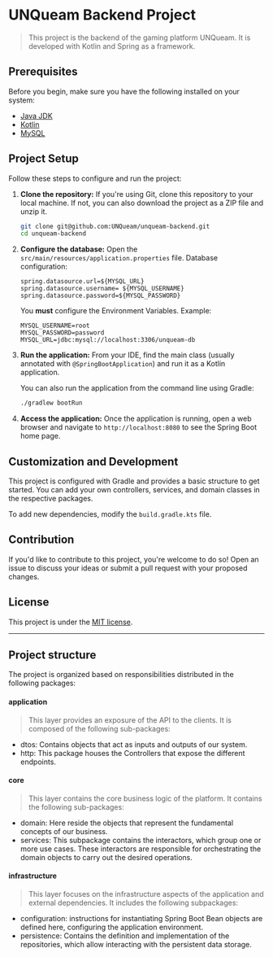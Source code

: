 # UNQueam Backend Project

> This project is the backend of the gaming platform UNQueam. It is developed with Kotlin and Spring as a framework.

## Prerequisites

Before you begin, make sure you have the following installed on your system:

- [Java JDK](https://www.oracle.com/java/technologies/javase-downloads.html)
- [Kotlin](https://kotlinlang.org/docs/tutorials/command-line.html)
- [MySQL](https://www.mysql.com/downloads/)

## Project Setup

Follow these steps to configure and run the project:

1. **Clone the repository:** If you're using Git, clone this repository to your local machine. If not, you can also download the project as a ZIP file and unzip it.

    ```sh
    git clone git@github.com:UNQueam/unqueam-backend.git
    cd unqueam-backend
    ```

2. **Configure the database:** Open the `src/main/resources/application.properties` file. Database configuration:

   ```properties
   spring.datasource.url=${MYSQL_URL}
   spring.datasource.username= ${MYSQL_USERNAME}
   spring.datasource.password=${MYSQL_PASSWORD}
   ```
   
   You **must** configure the Environment Variables.
   Example:
   ```properties
   MYSQL_USERNAME=root
   MYSQL_PASSWORD=password
   MYSQL_URL=jdbc:mysql://localhost:3306/unqueam-db
   ```

3. **Run the application:** From your IDE, find the main class (usually annotated with `@SpringBootApplication`) and run it as a Kotlin application.

    You can also run the application from the command line using Gradle:

    ```sh
    ./gradlew bootRun
    ```

4. **Access the application:** Once the application is running, open a web browser and navigate to `http://localhost:8080` to see the Spring Boot home page.

## Customization and Development

This project is configured with Gradle and provides a basic structure to get started. You can add your own controllers, services, and domain classes in the respective packages.

To add new dependencies, modify the `build.gradle.kts` file.

## Contribution

If you'd like to contribute to this project, you're welcome to do so! Open an issue to discuss your ideas or submit a pull request with your proposed changes.

## License

This project is under the [MIT license](LICENSE).

---

## Project structure

The project is organized based on responsibilities distributed in the following packages:

#### application
> This layer provides an exposure of the API to the clients. It is composed of the following sub-packages:

- dtos: Contains objects that act as inputs and outputs of our system.
- http: This package houses the Controllers that expose the different endpoints.

#### core
> This layer contains the core business logic of the platform. It contains the following sub-packages:

- domain: Here reside the objects that represent the fundamental concepts of our business.
- services: This subpackage contains the interactors, which group one or more use cases. These interactors are responsible for orchestrating the domain objects to carry out the desired operations.

#### infrastructure
> This layer focuses on the infrastructure aspects of the application and external dependencies. It includes the following subpackages:

- configuration: instructions for instantiating Spring Boot Bean objects are defined here, configuring the application environment.
- persistence: Contains the definition and implementation of the repositories, which allow interacting with the persistent data storage.

